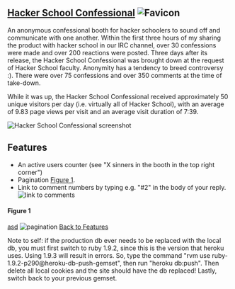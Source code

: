 ## [Hacker School Confessional](http://i.imgur.com/yVqvE.gif) ![Favicon](http://i.imgur.com/1oKgf.png "favicon")

An anonymous confessional booth for hacker schoolers to sound off and communicate with one another. Within the first three hours of my sharing the product with hacker school in our IRC channel, over 30 confessions were made and over 200 reactions were posted. Three days after its release, the Hacker School Confessional was brought down at the request of Hacker School faculty. Anonymity has a tendency to breed controversy :). There were over 75 confessions and over 350 comments at the time of take-down.

While it was up, the Hacker School Confessional received approximately 50 unique visitors per day (i.e. virtually all of Hacker School), with an average of 9.83 page views per visit and an average visit duration of 7:39.

![Hacker School Confessional screenshot](http://i.imgur.com/e6OBE.gif "gone forever")

## Features <a id="features"></a>
* An active users counter (see "X sinners in the booth in the top right corner")
* Pagination [Figure 1](#pagination).
* Link to comment numbers by typing e.g. "#2" in the body of your reply. ![link to comments](http://i.imgur.com/sceMm.png "so fancy.")

#### Figure 1 
<a href="asd" id="pagination">asd</a>
![pagination](http://i.imgur.com/Pzi0z.png "7 pages wow!")
[Back to Features](#features)

Note to self: if the production db ever needs to be replaced with the local db, you must first switch to ruby 1.9.2, since this is the version that heroku uses. Using 1.9.3 will result in errors. So, type the command "rvm use ruby-1.9.2-p290@heroku-db-push-gemset", then run "heroku db:push". Then delete all local cookies and the site should have the db replaced! Lastly, switch back to your previous gemset.